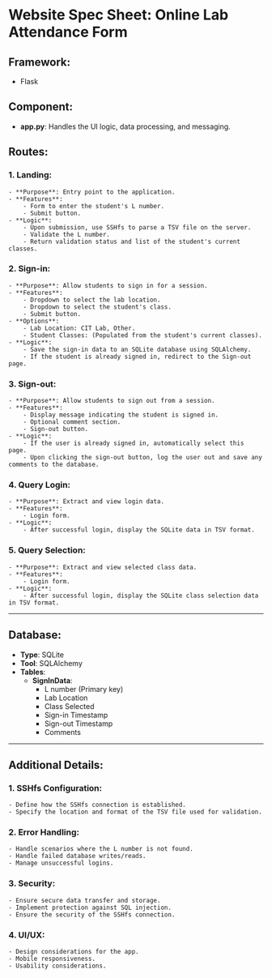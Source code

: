 
# Website Spec Sheet: Online Lab Attendance Form

## Framework:
- Flask

## Component:
- **app.py**: Handles the UI logic, data processing, and messaging.

## Routes:

### 1. Landing:
    - **Purpose**: Entry point to the application.
    - **Features**:
        - Form to enter the student's L number.
        - Submit button.
    - **Logic**:
        - Upon submission, use SSHfs to parse a TSV file on the server.
        - Validate the L number.
        - Return validation status and list of the student's current classes.
  
### 2. Sign-in:
    - **Purpose**: Allow students to sign in for a session.
    - **Features**:
        - Dropdown to select the lab location.
        - Dropdown to select the student's class.
        - Submit button.
    - **Options**:
        - Lab Location: CIT Lab, Other.
        - Student Classes: (Populated from the student's current classes).
    - **Logic**:
        - Save the sign-in data to an SQLite database using SQLAlchemy.
        - If the student is already signed in, redirect to the Sign-out page.

### 3. Sign-out:
    - **Purpose**: Allow students to sign out from a session.
    - **Features**:
        - Display message indicating the student is signed in.
        - Optional comment section.
        - Sign-out button.
    - **Logic**:
        - If the user is already signed in, automatically select this page.
        - Upon clicking the sign-out button, log the user out and save any comments to the database.
  
### 4. Query Login:
    - **Purpose**: Extract and view login data.
    - **Features**:
        - Login form.
    - **Logic**:
        - After successful login, display the SQLite data in TSV format.
  
### 5. Query Selection:
    - **Purpose**: Extract and view selected class data.
    - **Features**:
        - Login form.
    - **Logic**:
        - After successful login, display the SQLite class selection data in TSV format.

---

## Database:
- **Type**: SQLite
- **Tool**: SQLAlchemy
- **Tables**:
    - **SignInData**:
        - L number (Primary key)
        - Lab Location
        - Class Selected
        - Sign-in Timestamp
        - Sign-out Timestamp
        - Comments

---

## Additional Details:

### 1. SSHfs Configuration:
    - Define how the SSHfs connection is established.
    - Specify the location and format of the TSV file used for validation.

### 2. Error Handling:
    - Handle scenarios where the L number is not found.
    - Handle failed database writes/reads.
    - Manage unsuccessful logins.

### 3. Security:
    - Ensure secure data transfer and storage.
    - Implement protection against SQL injection.
    - Ensure the security of the SSHfs connection.

### 4. UI/UX:
    - Design considerations for the app.
    - Mobile responsiveness.
    - Usability considerations.

